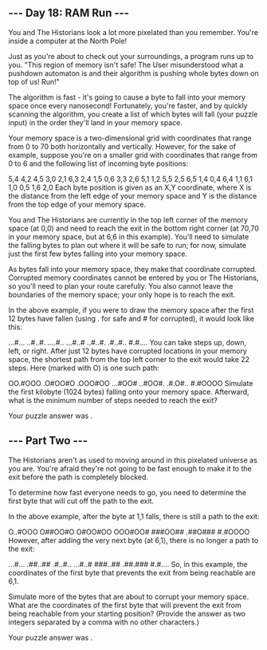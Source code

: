 ## --- Day 18: RAM Run ---

You and The Historians look a lot more pixelated than you remember. You're inside a computer at the North Pole!

Just as you're about to check out your surroundings, a program runs up to you. "This region of memory isn't safe! The
User misunderstood what a pushdown automaton is and their algorithm is pushing whole bytes down on top of us! Run!"

The algorithm is fast - it's going to cause a byte to fall into your memory space once every nanosecond! Fortunately,
you're faster, and by quickly scanning the algorithm, you create a list of which bytes will fall (your puzzle input) in
the order they'll land in your memory space.

Your memory space is a two-dimensional grid with coordinates that range from 0 to 70 both horizontally and vertically.
However, for the sake of example, suppose you're on a smaller grid with coordinates that range from 0 to 6 and the
following list of incoming byte positions:

5,4
4,2
4,5
3,0
2,1
6,3
2,4
1,5
0,6
3,3
2,6
5,1
1,2
5,5
2,5
6,5
1,4
0,4
6,4
1,1
6,1
1,0
0,5
1,6
2,0
Each byte position is given as an X,Y coordinate, where X is the distance from the left edge of your memory space and Y
is the distance from the top edge of your memory space.

You and The Historians are currently in the top left corner of the memory space (at 0,0) and need to reach the exit in
the bottom right corner (at 70,70 in your memory space, but at 6,6 in this example). You'll need to simulate the falling
bytes to plan out where it will be safe to run; for now, simulate just the first few bytes falling into your memory
space.

As bytes fall into your memory space, they make that coordinate corrupted. Corrupted memory coordinates cannot be
entered by you or The Historians, so you'll need to plan your route carefully. You also cannot leave the boundaries of
the memory space; your only hope is to reach the exit.

In the above example, if you were to draw the memory space after the first 12 bytes have fallen (using . for safe and #
for corrupted), it would look like this:

...#...
..#..#.
....#..
...#..#
..#..#.
.#..#..
#.#....
You can take steps up, down, left, or right. After just 12 bytes have corrupted locations in your memory space, the
shortest path from the top left corner to the exit would take 22 steps. Here (marked with O) is one such path:

OO.#OOO
.O#OO#O
.OOO#OO
...#OO#
..#OO#.
.#.O#..
#.#OOOO
Simulate the first kilobyte (1024 bytes) falling onto your memory space. Afterward, what is the minimum number of steps
needed to reach the exit?

Your puzzle answer was .

## --- Part Two ---

The Historians aren't as used to moving around in this pixelated universe as you are. You're afraid they're not going to
be fast enough to make it to the exit before the path is completely blocked.

To determine how fast everyone needs to go, you need to determine the first byte that will cut off the path to the exit.

In the above example, after the byte at 1,1 falls, there is still a path to the exit:

O..#OOO
O##OO#O
O#OO#OO
OOO#OO#
###OO##
.##O###
#.#OOOO
However, after adding the very next byte (at 6,1), there is no longer a path to the exit:

...#...
.##..##
.#..#..
...#..#
###..##
.##.###
#.#....
So, in this example, the coordinates of the first byte that prevents the exit from being reachable are 6,1.

Simulate more of the bytes that are about to corrupt your memory space. What are the coordinates of the first byte that
will prevent the exit from being reachable from your starting position? (Provide the answer as two integers separated by
a comma with no other characters.)

Your puzzle answer was .